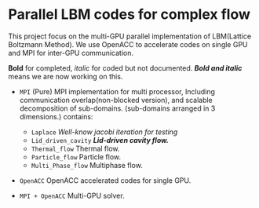 # Parallel LBM codes for complex flow

This project focus on the multi-GPU parallel implementation of LBM(Lattice Boltzmann Method). We use  OpenACC to accelerate codes on single GPU and MPI for inter-GPU communication.

**Bold** for completed, *italic* for coded but not documented. ***Bold and italic*** means we are now working on this.
* `MPI` (Pure) MPI implementation for multi processor, Including communication overlap(non-blocked version), and scalable decomposition of sub-domains. (sub-domains arranged in 3 dimensions.)
contains:
    * `Laplace` *Well-know jacobi iteration for testing*
    * `Lid_driven_cavity`  ***Lid-driven cavity flow.***
    * `Thermal_flow`   Thermal flow.
    * `Particle_flow`   Particle flow.
    * `Multi_Phase_flow`    Multiphase flow.

* `OpenACC` OpenACC accelerated codes for single GPU.

* `MPI + OpenACC` Multi-GPU solver.

